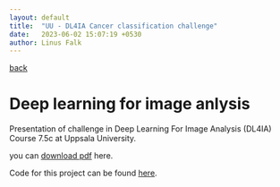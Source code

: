 ```yaml
---
layout: default
title:  "UU - DL4IA Cancer classification challenge"
date:   2023-06-02 15:07:19 +0530
author: Linus Falk
---
```


[back](https://falk0.github.io/)

# Deep learning for image anlysis
Presentation of challenge in Deep Learning For Image Analysis (DL4IA) Course 7.5c at Uppsala University.

you can [download pdf](https://Falk0.github.io/presentations/DL4IA_A5_presentation.pdf) here.

Code for this project can be found [here](https://github.com/Falk0/DL4IA_A5).

<object data="{{ site.url }}{{ https://Falk0.github.io }}/presentations/DL4IA_A5_presentation.pdf" width="1000" height="1000" type="application/pdf"></object>